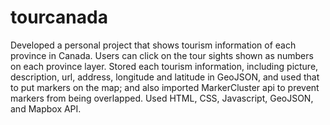 # tourcanada
Developed a personal project that shows tourism information of each province in Canada. Users can click on the tour sights shown as numbers on each province layer. Stored each tourism information, including picture, description, url, address, longitude and latitude in GeoJSON, and used that to put markers on the map; and also imported MarkerCluster api to prevent markers from being overlapped. Used HTML, CSS, Javascript, GeoJSON, and Mapbox API.
